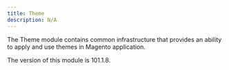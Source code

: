 ```yaml
---
title: Theme
description: N/A
---
```


The Theme module contains common infrastructure that provides an ability to apply and use themes in Magento application.

<InlineAlert slots="text" />
The version of this module is 101.1.8.

